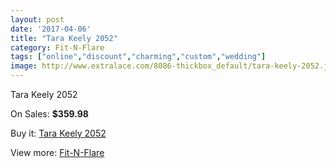 ```yaml
---
layout: post
date: '2017-04-06'
title: "Tara Keely 2052"
category: Fit-N-Flare
tags: ["online","discount","charming","custom","wedding"]
image: http://www.extralace.com/8086-thickbox_default/tara-keely-2052.jpg
---
```

Tara Keely 2052

On Sales: **$359.98**
<a href="https://www.extralace.com/fit-n-flare/3837-tara-keely-2052.html"><amp-img layout="responsive" width="600" height="600" src="//www.extralace.com/8086-thickbox_default/tara-keely-2052.jpg" alt="Tara Keely 2052 0" /></a>
<a href="https://www.extralace.com/fit-n-flare/3837-tara-keely-2052.html"><amp-img layout="responsive" width="600" height="600" src="//www.extralace.com/8087-thickbox_default/tara-keely-2052.jpg" alt="Tara Keely 2052 1" /></a>

Buy it: [Tara Keely 2052](https://www.extralace.com/fit-n-flare/3837-tara-keely-2052.html "Tara Keely 2052")

View more: [Fit-N-Flare](https://www.extralace.com/4-fit-n-flare "Fit-N-Flare")